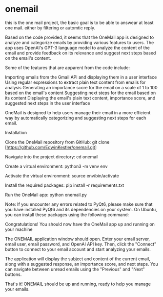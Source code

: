 # onemail

this is the one mail project, the basic goal is to be able to answear at least one mail. either by filtering or automtic reply.

Based on the code provided, it seems that the OneMail app is designed to analyze and categorize emails by providing various features to users. The app uses OpenAI's GPT-3 language model to analyze the content of the email and provide feedback on its relevance and suggest next steps based on the email's content.

Some of the features that are apparent from the code include:

Importing emails from the Gmail API and displaying them in a user interface
Using regular expressions to extract plain text content from emails for analysis
Generating an importance score for the email on a scale of 1 to 100 based on the email's content
Suggesting next steps for the email based on its content
Displaying the email's plain text content, importance score, and suggested next steps in the user interface

OneMail is designed to help users manage their email in a more efficient way by automatically categorizing and suggesting next steps for each email.

Installation

Clone the OneMail repository from GitHub:
git clone [https://github.com/EdwinKestler/onemail.git]

Navigate into the project directory:
cd onemail

Create a virtual environment:
python3 -m venv env

Activate the virtual environment:
source env/bin/activate

Install the required packages:
pip install -r requirements.txt

Run the OneMail app:
python onemail.py

Note: If you encounter any errors related to PyQt6, please make sure that you have installed PyQt6 and its dependencies on your system. On Ubuntu, you can install these packages using the following command:

Congratulations! You should now have the OneMail app up and running on your machine

The ONEMAIL application window should open. Enter your email server, email user, email password, and OpenAI API key. Then, click the "Connect" button to connect to your email account and start analyzing your emails.

The application will display the subject and content of the current email, along with a suggested response, an importance score, and next steps. You can navigate between unread emails using the "Previous" and "Next" buttons.

That's it! ONEMAIL should be up and running, ready to help you manage your emails.